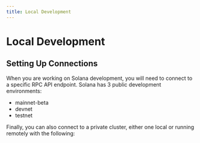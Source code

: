 ```yaml
---
title: Local Development
---
```


# Local Development

## Setting Up Connections

When you are working on Solana development, you will need to connect
to a specific RPC API endpoint. Solana has 3 public development 
environments:
- mainnet-beta
- devnet
- testnet



Finally, you can also connect to a private cluster, either one local or
running remotely with the following:



